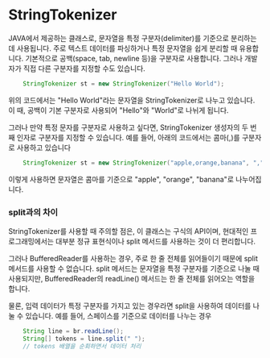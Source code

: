 # StringTokenizer  

JAVA에서 제공하는 클래스로, 문자열을 특정 구분자(delimiter)를 기준으로 분리하는 데 사용됩니다. 주로 텍스트 데이터를 파싱하거나 특정 문자열을 쉽게 분리할 때 유용합니다.
기본적으로 공백(space, tab, newline 등)을 구분자로 사용합니다. 그러나 개발자가 직접 다른 구분자를 지정할 수도 있습니다.

```JAVA
    StringTokenizer st = new StringTokenizer("Hello World");
```

위의 코드에서는 "Hello World"라는 문자열을 StringTokenizer로 나누고 있습니다. 이 때, 공백이 기본 구분자로 사용되어 "Hello"와 "World"로 나뉘게 됩니다.

그러나 만약 특정 문자를 구분자로 사용하고 싶다면, StringTokenizer 생성자의 두 번째 인자로 구분자를 지정할 수 있습니다. 예를 들어, 아래의 코드에서는 콤마(,)를 구분자로 사용하고 있습니다

```JAVA
    StringTokenizer st = new StringTokenizer("apple,orange,banana", ",");
```

이렇게 사용하면 문자열은 콤마를 기준으로 "apple", "orange", "banana"로 나누어집니다.

### split과의 차이

StringTokenizer를 사용할 때 주의할 점은, 이 클래스는 구식의 API이며, 현대적인 프로그래밍에서는 대부분 정규 표현식이나 split 메서드를 사용하는 것이 더 편리합니다. 

그러나 BufferedReader를 사용하는 경우, 주로 한 줄 전체를 읽어들이기 때문에 split 메서드를 사용할 수 없습니다. split 메서드는 문자열을 특정 구분자를 기준으로 나눌 때 사용되지만, BufferedReader의 readLine() 메서드는 한 줄 전체를 읽어오는 역할을 합니다.

물론, 입력 데이터가 특정 구분자를 가지고 있는 경우라면 split을 사용하여 데이터를 나눌 수 있습니다. 예를 들어, 스페이스를 기준으로 데이터를 나누는 경우  
```JAVA
    String line = br.readLine();
    String[] tokens = line.split(" ");
    // tokens 배열을 순회하면서 데이터 처리
```